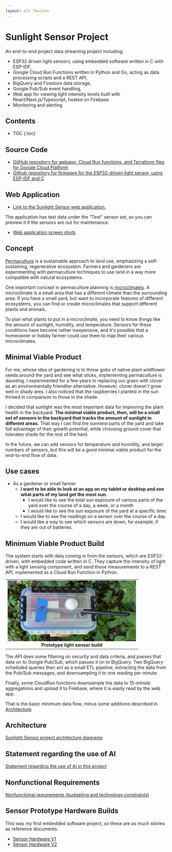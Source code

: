 ```yaml
---
layout: alt_favicon
---
```


# Sunlight Sensor Project

An end-to-end project data streaming project including:
- ESP32 driven light sensors, using embedded software written in C with ESP-IDF, 
- Google Cloud Run Functions written in Python and Go, acting as data processing scripts and a REST API,
- BigQuery and Firestore data storage,
- Google Pub/Sub event handling,
- Web app for viewing light intensity levels built with React/Next.js/Typescript, hosted on Firebase
- Monitoring and alerting


## Contents
* TOC
{:toc}

## Source Code
- [GitHub repository for webapp, Cloud Run functions, and Terraform files for Google Cloud Platform
](https://github.com/kden/sunlight_sensor_gcp)
- [Github repository for firmware for the ESP32-driven light sensor, using ESP-IDF and C
](https://github.com/kden/esp32_sunlight_sensor)

## Web Application

- [Link to the Sunlight Sensor web application.
](https://sunlight.codepaw.com/)

The application has test data under the "Test" sensor set, so you can preview it if the sensors are out for maintenance.

- [Web application screen shots](WebappScreenshots.md)

## Concept

[Permaculture](https://en.wikipedia.org/wiki/Permaculture) is a sustainable approach to land use, emphasizing a self-sustaining, regenerative ecosystem.  Farmers and gardeners are experimenting with permaculture techniques to use land in a way more compatible with natural ecosystems.

One important concept in permaculture planning is [microclimates](https://en.wikipedia.org/wiki/Microclimate).  A microclimate is a small area that has a different climate than the surrounding area. If you have a small yard, but want to incorporate features of different ecosystems, you can find or create microclimates that support different plants and animals.  

To plan what plants to put in a microclimate, you need to know things like the amount of sunlight, humidity, and temperature. Sensors for these conditions have become rather inexpensive, and it's possible that a homeowner or hobby farmer could use them to map their various microclimates.

## Minimal Viable Product

For me, whose idea of gardening is to throw gobs of native plant wildflower seeds around the yard and see what sticks, implementing permaculture is daunting.  I experimented for a few years in replacing our grass with clover as an environmentally friendlier alternative. However, clover doesn't grow well in shady ares.  I also noticed that the raspberries I planted in the sun thrived in comparison to those in the shade.

I decided that sunlight was the most important data for improving the plant health in the backyard.  **The minimal viable product, then, will be a small set of sensors in the backyard that tracks the amount of sunlight in different areas.**  That way I can find the sunniest parts of the yard and take full advantage of their growth potential, while choosing ground cover that tolerates shade for the rest of the hard.

In the future, we can add sensors for temperature and humidity, and larger numbers of sensors, but this will be a good minimal viable product for the end-to-end flow of data.

## Use cases

- As a gardener or small farmer 
  - **I want to be able to look at an app on my tablet or desktop and see what parts of my land get the most sun.**
    - I would like to see the total sun exposure of various parts of the yard over the course of a day, a week, or a month
    - I would like to see the sun exposure of the yard at a specific time.
  - I would like to see the readings on a sensor over the course of a day.
  - I would like a way to see which sensors are down, for example, if they are out of batteries.

## Minimum Viable Product Build

The system starts with data coming in from the sensors, which are ESP32-driven, with embedded code written in C.  They capture the intensity of light with a light sensing component, and send those measurements to a REST API, implemented as a Cloud Run Function in Python.

<table role="presentation" style="width:100%; border:none;">
  <tbody>
    <tr>
      <td style="text-align:center; vertical-align:top; border:none;">
        <img src="images/sensor_3_proto_top.jpg" width="400" alt="A top-down view of a white, rectangular prototype enclosure for a light sensor. A small solar panel is visible on top."/>
        <br/>
        <strong>Prototype light sensor build</strong>
      </td>
    </tr>
  </tbody>
</table>

The API does some filtering on security and data criteria, and passes that data on to Google Pub/Sub, which passes it on to BigQuery.  Two BigQuery scheduled queries then act as a small ETL pipeline, extracting the data from the Pub/Sub messages, and downsampling it to one reading per minute.

Finally, some CloudRun functions downsample the data to 15-minute aggregations and upload it to Firebase, where it is easily read by the web app.

That is the basic minimum data flow, minus some additions described in [Architecture](Architecture.md)

## Architecture

[Sunlight Sensor project architecture diagrams](Architecture.md)

## Statement regarding the use of AI
[Statement regarding the use of AI in this project
](UseOfAI)


## Nonfunctional Requirements
[Nonfunctional requirements (budgeting and technology constraints)
](Nonfunctional)

## Sensor Prototype Hardware Builds

This was my first embedded software project, so these are as much stories as reference documents.

- [Sensor Hardware V1](SensorHardwareV1)
- [Sensor Hardware V2](SensorHardwareV2)